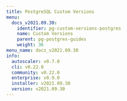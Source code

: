 ```yaml
---
title: PostgreSQL Custom Versions
menu:
  docs_v2021.09.30:
    identifier: pg-custom-versions-postgres
    name: Custom Versions
    parent: pg-postgres-guides
    weight: 36
menu_name: docs_v2021.09.30
info:
  autoscaler: v0.7.0
  cli: v0.22.0
  community: v0.22.0
  enterprise: v0.9.0
  installer: v2021.09.30
  version: v2021.09.30
---
```


